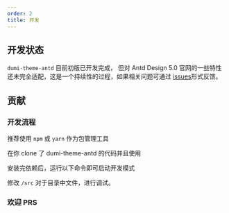 ```yaml
---
order: 2
title: 开发
---
```


## 开发状态

`dumi-theme-antd` 目前初版已开发完成， 但对 Antd Design 5.0 官网的一些特性还未完全适配，这是一个持续性的过程，如果相关问题可通过 [issues](https://github.com/KuangPF/dumi-theme-antd/issues)形式反馈。

## 贡献

### 开发流程

推荐使用 `npm` 或 `yarn` 作为包管理工具

在你 clone 了 dumi-theme-antd 的代码并且使用 <InstallDependencies npm='$ npm install' yarn='$ yarn'></InstallDependencies>

安装完依赖后，运行以下命令即可启动开发模式 <InstallDependencies npm='$ npm run docs' yarn='$ yarn docs'></InstallDependencies>

修改 `/src` 对于目录中文件，进行调试。

### 欢迎 PRS
